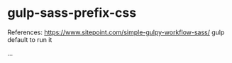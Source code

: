 # gulp-sass-prefix-css
References:
https://www.sitepoint.com/simple-gulpy-workflow-sass/
gulp default to run it

...